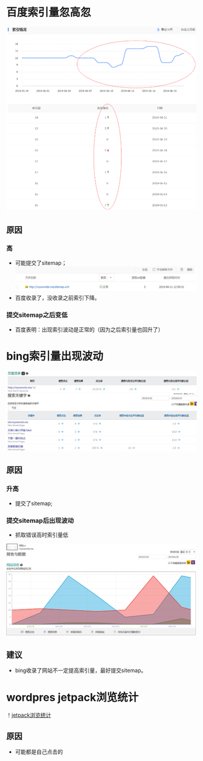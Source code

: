 # 百度索引量忽高忽 
![索引量变化](https://github.com/jsyucker/webSEO/blob/master/image/%E7%99%BE%E5%BA%A6%E7%B4%A2%E5%BC%95%E6%83%85%E5%86%B5.png)
## 原因
### 高
- 可能提交了sitemap；
![sitemap](https://github.com/jsyucker/webSEO/blob/master/image/sitemap.jpg)
- 百度收录了，没收录之前索引下降。

### 提交sitemap之后变低
- 百度表明：出现索引波动是正常的（因为之后索引量也回升了）

# bing索引量出现波动
![索引量变化](https://github.com/jsyucker/webSEO/blob/master/image/bing_%E9%A1%B5%E9%9D%A2%E6%B5%81%E9%87%8F.jpg)
![关键词索引变化](https://github.com/jsyucker/webSEO/blob/master/image/bing_%E6%90%9C%E7%B4%A2%E5%85%B3%E9%94%AE%E5%AD%97.jpg)
## 原因
### 升高
- 提交了sitemap;

### 提交sitemap后出现波动
- 抓取错误高时索引量低

![网站抓取索引](https://github.com/jsyucker/webSEO/blob/master/image/bing%E7%BD%91%E7%AB%99%E6%90%9C%E7%B4%A2%E6%8A%93%E5%8F%96%E6%8A%A5%E5%91%8A.png)

## 建议
- bing收录了网站不一定提高索引量，最好提交sitemap。

# wordpres jetpack浏览统计
！[jetpack浏览统计](https://github.com/jsyucker/webSEO/blob/master/image/jetpack%E6%B5%8F%E8%A7%88%E7%BB%9F%E8%AE%A1.png)
## 原因
- 可能都是自己点击的
